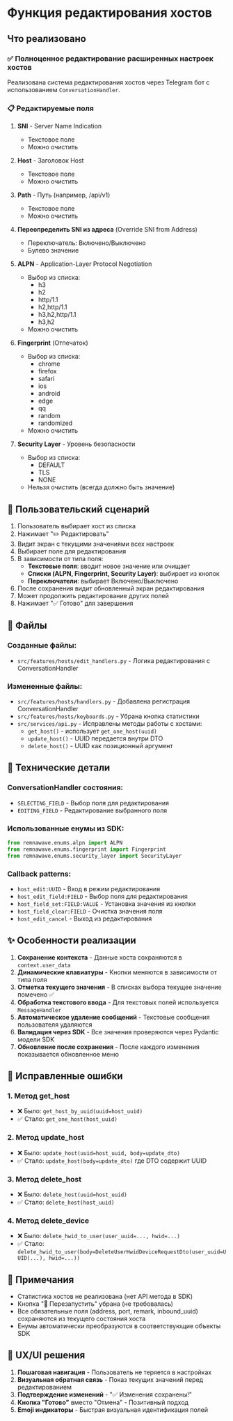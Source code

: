 # Функция редактирования хостов

## Что реализовано

### ✅ Полноценное редактирование расширенных настроек хостов

Реализована система редактирования хостов через Telegram бот с использованием `ConversationHandler`.

### 📋 Редактируемые поля

1. **SNI** - Server Name Indication
   - Текстовое поле
   - Можно очистить

2. **Host** - Заголовок Host
   - Текстовое поле
   - Можно очистить

3. **Path** - Путь (например, /api/v1)
   - Текстовое поле
   - Можно очистить

4. **Переопределить SNI из адреса** (Override SNI from Address)
   - Переключатель: Включено/Выключено
   - Булево значение

5. **ALPN** - Application-Layer Protocol Negotiation
   - Выбор из списка:
     - h3
     - h2
     - http/1.1
     - h2,http/1.1
     - h3,h2,http/1.1
     - h3,h2
   - Можно очистить

6. **Fingerprint** (Отпечаток)
   - Выбор из списка:
     - chrome
     - firefox
     - safari
     - ios
     - android
     - edge
     - qq
     - random
     - randomized
   - Можно очистить

7. **Security Layer** - Уровень безопасности
   - Выбор из списка:
     - DEFAULT
     - TLS
     - NONE
   - Нельзя очистить (всегда должно быть значение)

## 🎯 Пользовательский сценарий

1. Пользователь выбирает хост из списка
2. Нажимает "✏️ Редактировать"
3. Видит экран с текущими значениями всех настроек
4. Выбирает поле для редактирования
5. В зависимости от типа поля:
   - **Текстовые поля**: вводит новое значение или очищает
   - **Списки (ALPN, Fingerprint, Security Layer)**: выбирает из кнопок
   - **Переключатели**: выбирает Включено/Выключено
6. После сохранения видит обновленный экран редактирования
7. Может продолжить редактирование других полей
8. Нажимает "✅ Готово" для завершения

## 📁 Файлы

### Созданные файлы:
- `src/features/hosts/edit_handlers.py` - Логика редактирования с ConversationHandler

### Измененные файлы:
- `src/features/hosts/handlers.py` - Добавлена регистрация ConversationHandler
- `src/features/hosts/keyboards.py` - Убрана кнопка статистики
- `src/services/api.py` - Исправлены методы работы с хостами:
  - `get_host()` - использует `get_one_host(uuid)`
  - `update_host()` - UUID передается внутри DTO
  - `delete_host()` - UUID как позиционный аргумент

## 🔧 Технические детали

### ConversationHandler состояния:
- `SELECTING_FIELD` - Выбор поля для редактирования
- `EDITING_FIELD` - Редактирование выбранного поля

### Использованные енумы из SDK:
```python
from remnawave.enums.alpn import ALPN
from remnawave.enums.fingerprint import Fingerprint
from remnawave.enums.security_layer import SecurityLayer
```

### Callback patterns:
- `host_edit:UUID` - Вход в режим редактирования
- `host_edit_field:FIELD` - Выбор поля для редактирования
- `host_field_set:FIELD:VALUE` - Установка значения из кнопки
- `host_field_clear:FIELD` - Очистка значения поля
- `host_edit_cancel` - Выход из редактирования

## ✨ Особенности реализации

1. **Сохранение контекста** - Данные хоста сохраняются в `context.user_data`
2. **Динамические клавиатуры** - Кнопки меняются в зависимости от типа поля
3. **Отметка текущего значения** - В списках выбора текущее значение помечено ✅
4. **Обработка текстового ввода** - Для текстовых полей используется `MessageHandler`
5. **Автоматическое удаление сообщений** - Текстовые сообщения пользователя удаляются
6. **Валидация через SDK** - Все значения проверяются через Pydantic модели SDK
7. **Обновление после сохранения** - После каждого изменения показывается обновленное меню

## 🐛 Исправленные ошибки

### 1. Метод get_host
- ❌ Было: `get_host_by_uuid(uuid=host_uuid)`
- ✅ Стало: `get_one_host(host_uuid)`

### 2. Метод update_host
- ❌ Было: `update_host(uuid=host_uuid, body=update_dto)`
- ✅ Стало: `update_host(body=update_dto)` где DTO содержит UUID

### 3. Метод delete_host
- ❌ Было: `delete_host(uuid=host_uuid)`
- ✅ Стало: `delete_host(host_uuid)`

### 4. Метод delete_device
- ❌ Было: `delete_hwid_to_user(user_uuid=..., hwid=...)`
- ✅ Стало: `delete_hwid_to_user(body=DeleteUserHwidDeviceRequestDto(user_uuid=UUID(...), hwid=...))`

## 📝 Примечания

- Статистика хостов не реализована (нет API метода в SDK)
- Кнопка "🔄 Перезапустить" убрана (не требовалась)
- Все обязательные поля (address, port, remark, inbound_uuid) сохраняются из текущего состояния хоста
- Енумы автоматически преобразуются в соответствующие объекты SDK

## 🎨 UX/UI решения

1. **Пошаговая навигация** - Пользователь не теряется в настройках
2. **Визуальная обратная связь** - Показ текущих значений перед редактированием
3. **Подтверждение изменений** - "✅ Изменения сохранены!"
4. **Кнопка "Готово"** вместо "Отмена" - Позитивный подход
5. **Emoji индикаторы** - Быстрая визуальная идентификация полей
